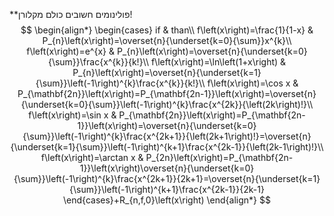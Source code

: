 **פולינומים חשובים 
 כולם מקלורן! $$
 \begin{align*} \begin{cases} if & than\\ f\left(x\right)=\frac{1}{1-x} & P_{n}\left(x\right)=\overset{n}{\underset{k=0}{\sum}}x^{k}\\ f\left(x\right)=e^{x} & P_{n}\left(x\right)=\overset{n}{\underset{k=0}{\sum}}\frac{x^{k}}{k!}\\ f\left(x\right)=\ln\left(1+x\right) & P_{n}\left(x\right)=\overset{n}{\underset{k=1}{\sum}}\left(-1\right)^{k}\frac{x^{k}}{k!}\\ f\left(x\right)=\cos x & P_{\mathbf{2n}}\left(x\right)=P_{\mathbf{2n-1}}\left(x\right)=\overset{n}{\underset{k=0}{\sum}}\left(-1\right)^{k}\frac{x^{2k}}{\left(2k\right)!}\\ f\left(x\right)=\sin x & P_{\mathbf{2n}}\left(x\right)=P_{\mathbf{2n-1}}\left(x\right)=\overset{n}{\underset{k=0}{\sum}}\left(-1\right)^{k}\frac{x^{2k+1}}{\left(2k+1\right)!}=\overset{n}{\underset{k=1}{\sum}}\left(-1\right)^{k+1}\frac{x^{2k-1}}{\left(2k-1\right)!}\\ f\left(x\right)=\arctan x & P_{2n}\left(x\right)=P_{\mathbf{2n-1}}\left(x\right)\overset{n}{\underset{k=0}{\sum}}\left(-1\right)^{k}\frac{x^{2k+1}}{2k+1}=\overset{n}{\underset{k=1}{\sum}}\left(-1\right)^{k+1}\frac{x^{2k-1}}{2k-1} \end{cases}+R_{n,f,0}\left(x\right) \end{align*} $$
 
